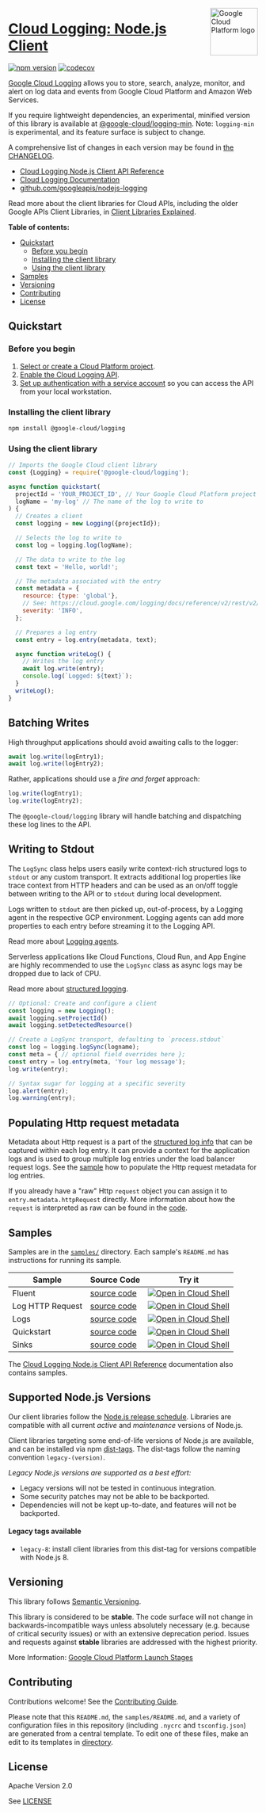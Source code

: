 [//]: # "This README.md file is auto-generated, all changes to this file will be lost."
[//]: # "To regenerate it, use `python -m synthtool`."
<img src="https://avatars2.githubusercontent.com/u/2810941?v=3&s=96" alt="Google Cloud Platform logo" title="Google Cloud Platform" align="right" height="96" width="96"/>

# [Cloud Logging: Node.js Client](https://github.com/googleapis/nodejs-logging)


[![npm version](https://img.shields.io/npm/v/@google-cloud/logging.svg)](https://www.npmjs.org/package/@google-cloud/logging)
[![codecov](https://img.shields.io/codecov/c/github/googleapis/nodejs-logging/main.svg?style=flat)](https://codecov.io/gh/googleapis/nodejs-logging)




[Google Cloud Logging](https://cloud.google.com/logging/docs) allows you to store, search, analyze,
monitor, and alert on log data and events from Google Cloud Platform and Amazon Web Services.

If you require lightweight dependencies, an experimental, minified version of
this library is available at [@google-cloud/logging-min](https://www.npmjs.com/package/@google-cloud/logging-min).
Note: `logging-min` is experimental, and its feature surface is subject to
change.


A comprehensive list of changes in each version may be found in
[the CHANGELOG](https://github.com/googleapis/nodejs-logging/blob/main/CHANGELOG.md).

* [Cloud Logging Node.js Client API Reference][client-docs]
* [Cloud Logging Documentation][product-docs]
* [github.com/googleapis/nodejs-logging](https://github.com/googleapis/nodejs-logging)

Read more about the client libraries for Cloud APIs, including the older
Google APIs Client Libraries, in [Client Libraries Explained][explained].

[explained]: https://cloud.google.com/apis/docs/client-libraries-explained

**Table of contents:**


* [Quickstart](#quickstart)
  * [Before you begin](#before-you-begin)
  * [Installing the client library](#installing-the-client-library)
  * [Using the client library](#using-the-client-library)
* [Samples](#samples)
* [Versioning](#versioning)
* [Contributing](#contributing)
* [License](#license)

## Quickstart

### Before you begin

1.  [Select or create a Cloud Platform project][projects].
1.  [Enable the Cloud Logging API][enable_api].
1.  [Set up authentication with a service account][auth] so you can access the
    API from your local workstation.

### Installing the client library

```bash
npm install @google-cloud/logging
```


### Using the client library

```javascript
// Imports the Google Cloud client library
const {Logging} = require('@google-cloud/logging');

async function quickstart(
  projectId = 'YOUR_PROJECT_ID', // Your Google Cloud Platform project ID
  logName = 'my-log' // The name of the log to write to
) {
  // Creates a client
  const logging = new Logging({projectId});

  // Selects the log to write to
  const log = logging.log(logName);

  // The data to write to the log
  const text = 'Hello, world!';

  // The metadata associated with the entry
  const metadata = {
    resource: {type: 'global'},
    // See: https://cloud.google.com/logging/docs/reference/v2/rest/v2/LogEntry#logseverity
    severity: 'INFO',
  };

  // Prepares a log entry
  const entry = log.entry(metadata, text);

  async function writeLog() {
    // Writes the log entry
    await log.write(entry);
    console.log(`Logged: ${text}`);
  }
  writeLog();
}

```
## Batching Writes

High throughput applications should avoid awaiting calls to the logger:

```js
await log.write(logEntry1);
await log.write(logEntry2);
```

Rather, applications should use a _fire and forget_ approach:

```js
log.write(logEntry1);
log.write(logEntry2);
```

The `@google-cloud/logging` library will handle batching and dispatching
these log lines to the API.

## Writing to Stdout

The `LogSync` class helps users easily write context-rich structured logs to
`stdout` or any custom transport. It extracts additional log properties like
trace context from HTTP headers and can be used as an on/off toggle between
writing to the API or to `stdout` during local development.

Logs written to `stdout` are then picked up, out-of-process, by a Logging
agent in the respective GCP environment. Logging agents can add more
properties to each entry before streaming it to the Logging API.

Read more about [Logging agents](https://cloud.google.com/logging/docs/agent/logging).

Serverless applications like Cloud Functions, Cloud Run, and App Engine
are highly recommended to use the `LogSync` class as async logs may be dropped
due to lack of CPU.

Read more about [structured logging](https://cloud.google.com/logging/docs/structured-logging).

```js
// Optional: Create and configure a client
const logging = new Logging();
await logging.setProjectId()
await logging.setDetectedResource()

// Create a LogSync transport, defaulting to `process.stdout`
const log = logging.logSync(logname);
const meta = { // optional field overrides here };
const entry = log.entry(meta, 'Your log message');
log.write(entry);

// Syntax sugar for logging at a specific severity
log.alert(entry);
log.warning(entry);
```

## Populating Http request metadata

Metadata about Http request is a part of the [structured log info](https://cloud.google.com/logging/docs/structured-logging)
that can be captured within each log entry. It can provide a context for the application logs and
is used to group multiple log entries under the load balancer request logs. See the [sample](https://github.com/googleapis/nodejs-logging/blob/master/samples/http-request.js)
how to populate the Http request metadata for log entries.

If you already have a "raw" Http `request` object you can assign it to `entry.metadata.httpRequest` directly. More information about
how the `request` is interpreted as raw can be found in the [code](https://github.com/googleapis/nodejs-logging/blob/15849160116a814ab71113138cb211c2e0c2d4b4/src/entry.ts#L224-L238).


## Samples

Samples are in the [`samples/`](https://github.com/googleapis/nodejs-logging/tree/main/samples) directory. Each sample's `README.md` has instructions for running its sample.

| Sample                      | Source Code                       | Try it |
| --------------------------- | --------------------------------- | ------ |
| Fluent | [source code](https://github.com/googleapis/nodejs-logging/blob/main/samples/fluent.js) | [![Open in Cloud Shell][shell_img]](https://console.cloud.google.com/cloudshell/open?git_repo=https://github.com/googleapis/nodejs-logging&page=editor&open_in_editor=samples/fluent.js,samples/README.md) |
| Log HTTP Request | [source code](https://github.com/googleapis/nodejs-logging/blob/main/samples/http-request.js) | [![Open in Cloud Shell][shell_img]](https://console.cloud.google.com/cloudshell/open?git_repo=https://github.com/googleapis/nodejs-logging&page=editor&open_in_editor=samples/http-request.js,samples/README.md) |
| Logs | [source code](https://github.com/googleapis/nodejs-logging/blob/main/samples/logs.js) | [![Open in Cloud Shell][shell_img]](https://console.cloud.google.com/cloudshell/open?git_repo=https://github.com/googleapis/nodejs-logging&page=editor&open_in_editor=samples/logs.js,samples/README.md) |
| Quickstart | [source code](https://github.com/googleapis/nodejs-logging/blob/main/samples/quickstart.js) | [![Open in Cloud Shell][shell_img]](https://console.cloud.google.com/cloudshell/open?git_repo=https://github.com/googleapis/nodejs-logging&page=editor&open_in_editor=samples/quickstart.js,samples/README.md) |
| Sinks | [source code](https://github.com/googleapis/nodejs-logging/blob/main/samples/sinks.js) | [![Open in Cloud Shell][shell_img]](https://console.cloud.google.com/cloudshell/open?git_repo=https://github.com/googleapis/nodejs-logging&page=editor&open_in_editor=samples/sinks.js,samples/README.md) |



The [Cloud Logging Node.js Client API Reference][client-docs] documentation
also contains samples.

## Supported Node.js Versions

Our client libraries follow the [Node.js release schedule](https://nodejs.org/en/about/releases/).
Libraries are compatible with all current _active_ and _maintenance_ versions of
Node.js.

Client libraries targeting some end-of-life versions of Node.js are available, and
can be installed via npm [dist-tags](https://docs.npmjs.com/cli/dist-tag).
The dist-tags follow the naming convention `legacy-(version)`.

_Legacy Node.js versions are supported as a best effort:_

* Legacy versions will not be tested in continuous integration.
* Some security patches may not be able to be backported.
* Dependencies will not be kept up-to-date, and features will not be backported.

#### Legacy tags available

* `legacy-8`: install client libraries from this dist-tag for versions
  compatible with Node.js 8.

## Versioning

This library follows [Semantic Versioning](http://semver.org/).



This library is considered to be **stable**. The code surface will not change in backwards-incompatible ways
unless absolutely necessary (e.g. because of critical security issues) or with
an extensive deprecation period. Issues and requests against **stable** libraries
are addressed with the highest priority.






More Information: [Google Cloud Platform Launch Stages][launch_stages]

[launch_stages]: https://cloud.google.com/terms/launch-stages

## Contributing

Contributions welcome! See the [Contributing Guide](https://github.com/googleapis/nodejs-logging/blob/main/CONTRIBUTING.md).

Please note that this `README.md`, the `samples/README.md`,
and a variety of configuration files in this repository (including `.nycrc` and `tsconfig.json`)
are generated from a central template. To edit one of these files, make an edit
to its templates in
[directory](https://github.com/googleapis/synthtool).

## License

Apache Version 2.0

See [LICENSE](https://github.com/googleapis/nodejs-logging/blob/main/LICENSE)

[client-docs]: https://cloud.google.com/nodejs/docs/reference/logging/latest
[product-docs]: https://cloud.google.com/logging/docs
[shell_img]: https://gstatic.com/cloudssh/images/open-btn.png
[projects]: https://console.cloud.google.com/project
[billing]: https://support.google.com/cloud/answer/6293499#enable-billing
[enable_api]: https://console.cloud.google.com/flows/enableapi?apiid=logging.googleapis.com
[auth]: https://cloud.google.com/docs/authentication/getting-started
